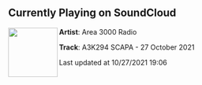 ## Currently Playing on SoundCloud

[<img align="left" width="100" src="https://i1.sndcdn.com/artworks-TqRxYujy3b1p5caf-pA1PWA-t500x500.jpg">](https://soundcloud.com/area3000/a3k294-scapa-27-october-2021)

**Artist**: Area 3000 Radio 

**Track**: A3K294 SCAPA - 27 October 2021

Last updated at 10/27/2021 19:06
